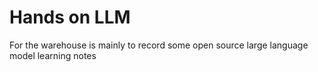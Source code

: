 # Hands on LLM

For the warehouse is mainly to record some open source large language model learning notes


